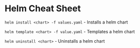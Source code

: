 # Helm Cheat Sheet

`helm install <chart> -f values.yaml` - Installs a helm chart

`helm template <chart> -f value.yaml` - Templates a helm chart

`helm uninstall <chart>` - Uninstalls a helm chart
